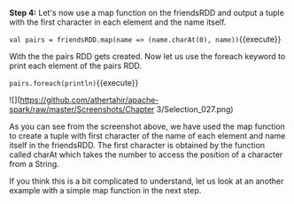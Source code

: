 **Step 4:** Let's now use a map function on the friendsRDD and output a tuple with the first character in each element and the name itself.

`val pairs = friendsRDD.map(name => (name.charAt(0), name))`{{execute}} 

With the the pairs RDD gets created. Now let us use the foreach keyword to print each element of the pairs RDD.

`pairs.foreach(println)`{{execute}} 

![](https://github.com/athertahir/apache-spark/raw/master/Screenshots/Chapter 3/Selection_027.png) 

As you can see from the screenshot above, we have used the map function to create a tuple with first character of the name of each element and name itself in the friendsRDD. The first character is obtained by the function called charAt which takes the number to access the position of a character from a String.

If you think this is a bit complicated to understand, let us look at an another example with a simple map function in the next step.